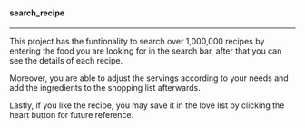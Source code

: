 #### search_recipe
---

This project has the funtionality to search over 1,000,000 recipes by entering the food you are looking for in the search bar, after that you can see the details of each recipe.

Moreover, you are able to adjust the servings according to your needs and add the ingredients to the shopping list afterwards. 

Lastly, if you like the recipe, you may save it in the love list by clicking the heart button for future reference.

